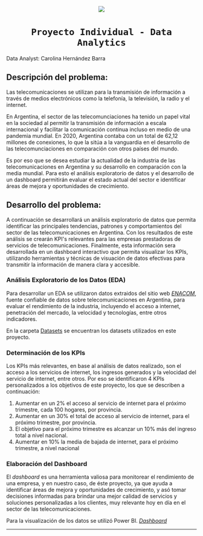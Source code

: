 <p align=center><img src=https://d31uz8lwfmyn8g.cloudfront.net/Assets/logo-henry-white-lg.png><p>
  
# <h1 align=center>**`Proyecto Individual - Data Analytics`**</h1>

Data Analyst: Carolina Hernández Barra

## Descripción del problema:
Las telecomunicaciones se utilizan para la transmisión de información a través de medios electrónicos como la telefonía, la televisión, la radio y el internet.

En Argentina, el sector de las telecomunciaciones ha tenido un papel vital en la sociedad al permitir la transmisión de información a escala internacional y facilitar la comunicación continua incluso en medio de una pandemia mundial.
En 2020, Argentina contaba con un total de 62,12 millones de conexiones, lo que la sitúa a la vanguardia en el desarrollo de las telecomunciaciones en comparación con otros países del mundo. 

Es por eso que se desea estudiar la actualidad de la industria de las telecomunicaciones en Argentina y su desarrollo en comparación con la media mundial. Para esto el análisis exploratorio de datos y el desarrollo de un dashboard permitirán evaluar el estado actual del sector e identificar áreas de mejora y oportunidades de crecimiento.

## Desarrollo del problema:
A continuación se desarrollará un análisis exploratorio de datos que permita identificar las principales tendencias, patrones y comportamientos del sector de las telecomunicaciones en Argentina. Con los resultados de este análisis se crearán KPI's relevantes para las empresas prestadoras de servicios de telecomunicaciones. Finalmente, esta información sera desarrollada en un dashboard interactivo que permita visualizar  los KPIs, utilizando herramientas y técnicas de visuación de datos efectivas para transmitir la información de manera clara y accesible.

### Análisis Exploratorio de los Datos (EDA)
Para desarrollar un EDA se utilizaron datos extraidos del sitio web [_ENACOM_](https://datosabiertos.enacom.gob.ar/home), fuente confiable de datos sobre telecomunicaciones en Argentina, para evaluar el rendimiento de la industria, incluyendo el acceso a internet, penetración del mercado, la velocidad y tecnologías, entre otros indicadores. 

En la carpeta [Datasets](https://github.com/CaroHernz/PI-Data-Analytics/tree/main/Datasets) se encuentran los datasets utilizados en este proyecto. 

### Determinación de los KPIs
Los KPIs más relevantes, en base al análisis de datos realizado, son el acceso a los servicios de internet, los ingresos generados y la velocidad del servicio de internet, entre otros. Por eso se identificaron 4 KPIs personalizados a los objetivos de este proyecto, los que se describen a continuación:

1. Aumentar en un 2% el acceso al servicio de internet para el próximo trimestre, cada 100 hogares, por provincia.
2. Aumentar en un 30% el total de acceso al servicio de internet, para el próximo trimestre, por provincia.
3. El objetivo para el próximo trimestre es alcanzar un 10% más del ingreso total a nivel nacional.
4. Aumentar en 10% la media de bajada de internet, para el próximo trimestre, a nivel nacional

### Elaboración del Dashboard
El *dashboard* es una herramienta valiosa para monitorear el rendimiento de una empresa, y en nuestro caso, de éste proyecto, ya que ayuda a identificar áreas de mejora y oportunidades de crecimiento, y asó tomar decisiones informadas para brindar una mejor calidad de servicios y soluciones personalizadas a los clientes, muy relevante hoy en día en el sector de las telecomunicaciones. 

Para la visualización de los datos se utilizó Power BI. [_Dashboard_](https://github.com/CaroHernz/PI-Data-Analytics/blob/main/PI%20Data%20Analytic)

----
